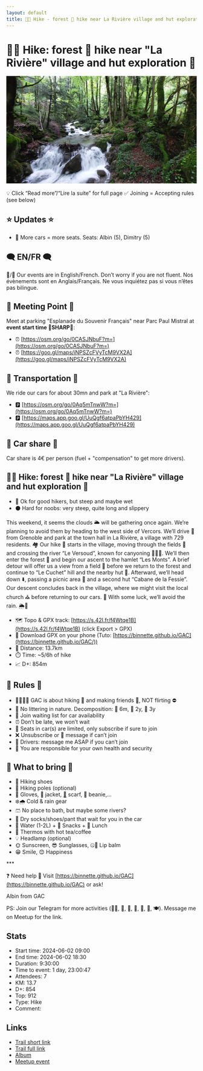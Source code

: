 ```yaml
---
layout: default
title: 🥾🔴 Hike - forest 🌲 hike near La Rivière village and hut exploration 🏡
---
```


# 🥾🔴 Hike: forest 🌲 hike near "La Rivière" village and hut exploration 🏡

![2024-06-02](../img/orig/2024-06-02.jpg)

💡 Click “Read more”/“Lire la suite” for full page ✅ Joining = Accepting rules (see below)

##  ⭐ Updates ⭐ 

* 📅 More cars = more seats. Seats: Albin (5), Dimitry (5)

##  🗨️ EN/FR 🗨️ 
🦅/🐓 Our events are in English/French. Don’t worry if you are not fluent. Nos évènements sont en Anglais/Français. Ne vous inquiétez pas si vous n’êtes pas bilingue.

## 📍 Meeting Point 📍
Meet at parking "Esplanade du Souvenir Français" near Parc Paul Mistral at **event start time 🔺SHARP🔺**:

* ⏰ [https://osm.org/go/0CASJNbuF?m=](https://osm.org/go/0CASJNbuF?m=)
* ⏰ [https://goo.gl/maps/iNPSZcFVyTcM9VX2A](https://goo.gl/maps/iNPSZcFVyTcM9VX2A)

##  🚗 Transportation 🚗 
We ride our cars for about 30mn and park at "La Rivière":

* 🅿️ [https://osm.org/go/0Aq5mTnwW?m=](https://osm.org/go/0Aq5mTnwW?m=)
* 🅿️ [https://maps.app.goo.gl/UuQgf6atpaPbYH429](https://maps.app.goo.gl/UuQgf6atpaPbYH429)

##  🚗 Car share 🚗 
Car share is 4€ per person (fuel + "compensation" to get more drivers).

##  🥾🔴 Hike: forest 🌲 hike near "La Rivière" village and hut exploration 🏡 

* 🔴 Ok for good hikers, but steep and maybe wet
* ⚫ Hard for noobs: very steep, quite long and slippery

This weekend, it seems the clouds 🌥️ will be gathering once again. We’re planning to avoid them by heading to the west side of Vercors. We’ll drive 🚗 from Grenoble and park at the town hall in La Rivière, a village with 729 residents. 🏘️
Our hike 🥾 starts in the village, moving through the fields 🌾 and crossing the river “Le Versoud”, known for canyoning 🧗‍♂️💧. We’ll then enter the forest 🌲 and begin our ascent to the hamlet “Les Monts”. A brief detour will offer us a view from a field 🌄 before we return to the forest and continue to “Le Cuchet” hill and the nearby hut 🏡.
Afterward, we’ll head down ⬇️, passing a picnic area 🧺 and a second hut “Cabane de la Fessie”. Our descent concludes back in the village, where we might visit the local church ⛪ before returning to our cars. 🚗 With some luck, we’ll avoid the rain. 🌦️🤞

* 🗺️ Topo & GPX track: [https://s.42l.fr/f4Wtqe1B](https://s.42l.fr/f4Wtqe1B) (click Export > GPX)
* 📲 Download GPX on your phone (Tuto: [https://binnette.github.io/GAC](https://binnette.github.io/GAC/))
* 📏 Distance: 13.7km
* ⏱️ Time: \~5/6h of hike
* 📈 D+: 854m

##  📜 Rules 📜 

* 🚶‍♀️🚶‍♂️ GAC is about hiking 🥾 and making friends 🤗, NOT flirting ⛔
* 🚮 No littering in nature. Decomposition: 🍊 6m, 🍌 2y, 🥚 3y
* 🚗 Join waiting list for car availability
* ⏰ Don’t be late, we won’t wait
* 💺 Seats in car(s) are limited, only subscribe if sure to join
* ❌ Unsubscribe or 💬 message if can’t join
* 🚗 Drivers: message me ASAP if you can’t join
* 💟 You are responsible for your own health and security

##  🎒 What to bring 🎒 

* 🥾 Hiking shoes
* 🥢 Hiking poles (optional)
* 🧤 Gloves, 🧥 jacket, [🧣](https://wprock.fr/t/emoji/cold-face/) scarf, 🧢 beanie,...
* ❄️🌧️ Cold & rain gear
* 🩳 No place to bath, but maybe some rivers?
* 🧦 Dry socks/shoes/pant that wait for you in the car
* 🧃 Water (1-2L) + 🍫 Snacks + 🥗 Lunch
* 🍵 Thermos with hot tea/coffee
* 💡 Headlamp (optional)
* 🌞 Sunscreen, 😎 Sunglasses, 🤐🧊 Lip balm
* 😁 Smile, 😊 Happiness

\*\*\*

❓ Need help 🤔 Visit [https://binnette.github.io/GAC](https://binnette.github.io/GAC) or ask!

Albin from GAC

PS: Join our Telegram for more activities (🧗‍♀️, 🏓, 🎳, 🎲, 🎥, 🎵, 🍽️). Message me on Meetup for the link.

## Stats

- Start time: 2024-06-02 09:00
- End time: 2024-06-02 18:30
- Duration: 9:30:00
- Time to event: 1 day, 23:00:47
- Attendees: 7
- KM: 13.7
- D+: 854
- Top: 912
- Type: Hike
- Comment: 

## Links

- [Trail short link](https://s.42l.fr/f4Wtqe1B)
- [Trail full link](https://brouter.de/brouter-web/#map=14/45.2272/5.5131/OpenTopoMap&lonlats=5.506666,45.234295;5.497321,45.209428;5.516746,45.220044;5.526316,45.234268;5.506701,45.234421&profile=hiking-mountain)
- [Album](https://binnette.github.io/GacImg2024/2024-06-02-🥾🔴-Hike-forest-🌲-hike-near-La-Riviere-village-and-hut-exploration-🏡.html)
- [Meetup event](https://www.meetup.com/grenoble-adventure-club-english-french/events/301358215/)
